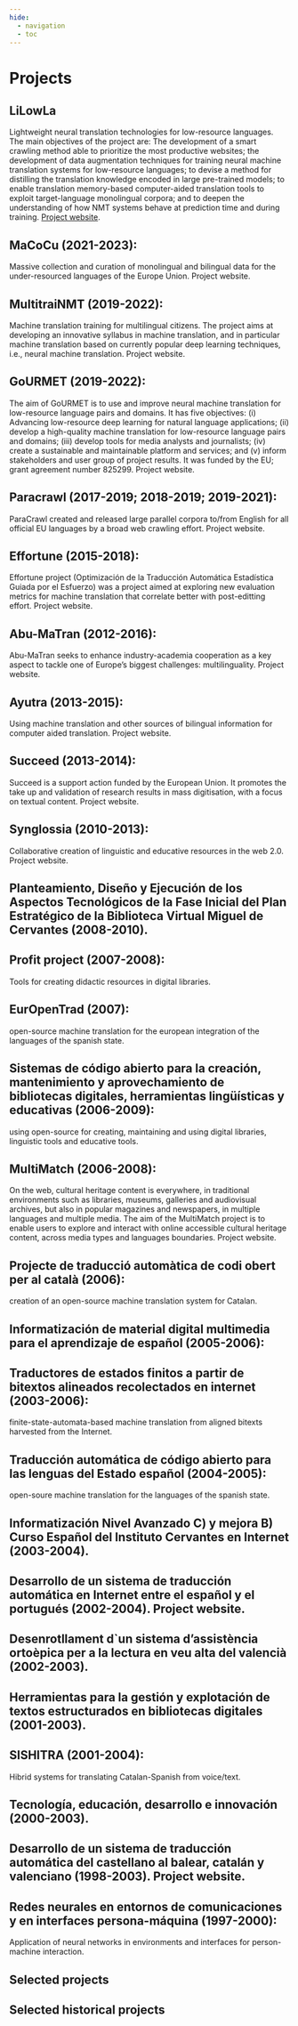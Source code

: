 ```yaml
---
hide:
  - navigation
  - toc
---
```


# Projects
## LiLowLa
Lightweight neural translation technologies for low-resource languages. The main objectives of the project are: The development of a smart crawling method able to prioritize the most productive websites; the development of data augmentation techniques for training neural machine translation systems for low-resource languages; to devise a method for distilling the translation knowledge encoded in large pre-trained models;  to enable translation memory-based computer-aided translation tools to exploit target-language monolingual corpora; and to deepen the understanding of how NMT systems behave at prediction time and during training. [Project website]().
## MaCoCu (2021-2023):
Massive collection and curation of monolingual and bilingual data for the under-resourced languages of the Europe Union. Project website.
## MultitraiNMT (2019-2022):
Machine translation training for multilingual citizens. The project aims at developing an innovative syllabus in machine translation, and in particular machine translation based on currently popular deep learning techniques, i.e., neural machine translation. Project website.
## GoURMET (2019-2022):
The aim of GoURMET is to use and improve neural machine translation for low-resource language pairs and domains. It has five objectives: (i) Advancing low-resource deep learning for natural language applications; (ii) develop a high-quality machine translation for low-resource language pairs and domains; (iii) develop tools for media analysts and journalists; (iv) create a sustainable and maintainable platform and services; and (v) inform stakeholders and user group of project results. It was funded by the EU; grant agreement number 825299. Project website.
## Paracrawl (2017-2019; 2018-2019; 2019-2021):
ParaCrawl created and released large parallel corpora to/from English for all official EU languages by a broad web crawling effort. Project website.
## Effortune (2015-2018):
Effortune project (Optimización de la Traducción Automática Estadística Guiada por el Esfuerzo) was a project aimed at exploring new evaluation metrics for machine translation that correlate better with post-editting effort. Project website.
## Abu-MaTran (2012-2016):
Abu-MaTran seeks to enhance industry-academia cooperation as a key aspect to tackle one of Europe’s biggest challenges: multilinguality. Project website.
## Ayutra (2013-2015):
Using machine translation and other sources of bilingual information for computer aided translation. Project website.
## Succeed (2013-2014):
Succeed is a support action funded by the European Union. It promotes the take up and validation of research results in mass digitisation, with a focus on textual content. Project website.
## Synglossia (2010-2013):
Collaborative creation of linguistic and educative resources in the web 2.0. Project website.
## Planteamiento, Diseño y Ejecución de los Aspectos Tecnológicos de la Fase Inicial del Plan Estratégico de la Biblioteca Virtual Miguel de Cervantes (2008-2010).
## Profit project (2007-2008): 
Tools for creating didactic resources in digital libraries.
## EurOpenTrad (2007):
open-source machine translation for the european integration of the languages of the spanish state.
## Sistemas de código abierto para la creación, mantenimiento y aprovechamiento de bibliotecas digitales, herramientas lingüísticas y educativas (2006-2009):
using open-source for creating, maintaining and using digital libraries, linguistic tools and educative tools.
## MultiMatch (2006-2008):
On the web, cultural heritage content is everywhere, in traditional environments such as libraries, museums, galleries and audiovisual archives, but also in popular magazines and newspapers, in multiple languages and multiple media. The aim of the MultiMatch project is to enable users to explore and interact with online accessible cultural heritage content, across media types and languages boundaries. Project website.
## Projecte de traducció automàtica de codi obert per al català (2006):
creation of an open-source machine translation system for Catalan.
## Informatización de material digital multimedia para el aprendizaje de español (2005-2006):

## Traductores de estados finitos a partir de bitextos alineados recolectados en internet (2003-2006):
finite-state-automata-based machine translation from aligned bitexts harvested from the Internet.
## Traducción automática de código abierto para las lenguas del Estado español (2004-2005):
open-soure machine translation for the languages of the spanish state.
## Informatización Nivel Avanzado C) y mejora B) Curso Español del Instituto Cervantes en Internet (2003-2004).
## Desarrollo de un sistema de traducción automática en Internet entre el español y el portugués (2002-2004). Project website.
## Desenrotllament d`un sistema d’assistència ortoèpica per a la lectura en veu alta del valencià (2002-2003).
## Herramientas para la gestión y explotación de textos estructurados en bibliotecas digitales (2001-2003).
## SISHITRA (2001-2004): 
Hibrid systems for translating Catalan-Spanish from voice/text.
## Tecnología, educación, desarrollo e innovación (2000-2003).
## Desarrollo de un sistema de traducción automática del castellano al balear, catalán y valenciano (1998-2003). Project website.
## Redes neurales en entornos de comunicaciones y en interfaces persona-máquina (1997-2000): 
Application of neural networks in environments and interfaces for person-machine interaction.


## Selected projects

## Selected historical projects

